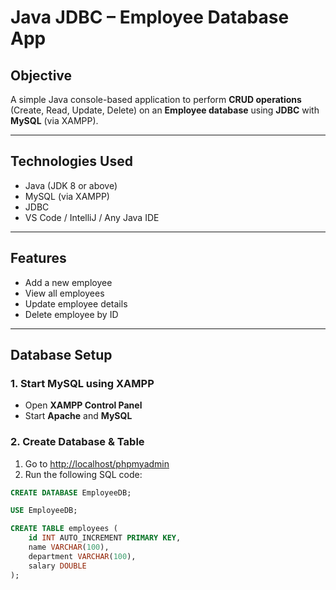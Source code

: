 # Java JDBC – Employee Database App

## Objective
A simple Java console-based application to perform **CRUD operations** (Create, Read, Update, Delete) on an **Employee database** using **JDBC** with **MySQL** (via XAMPP).

---

##  Technologies Used
- Java (JDK 8 or above)
- MySQL (via XAMPP)
- JDBC
- VS Code / IntelliJ / Any Java IDE

---

## Features
-  Add a new employee
-  View all employees
-  Update employee details
-  Delete employee by ID

---

## Database Setup

### 1. Start MySQL using XAMPP
- Open **XAMPP Control Panel**
- Start **Apache** and **MySQL**

### 2. Create Database & Table
1. Go to [http://localhost/phpmyadmin](http://localhost/phpmyadmin)
2. Run the following SQL code:

```sql
CREATE DATABASE EmployeeDB;

USE EmployeeDB;

CREATE TABLE employees (
    id INT AUTO_INCREMENT PRIMARY KEY,
    name VARCHAR(100),
    department VARCHAR(100),
    salary DOUBLE
);
